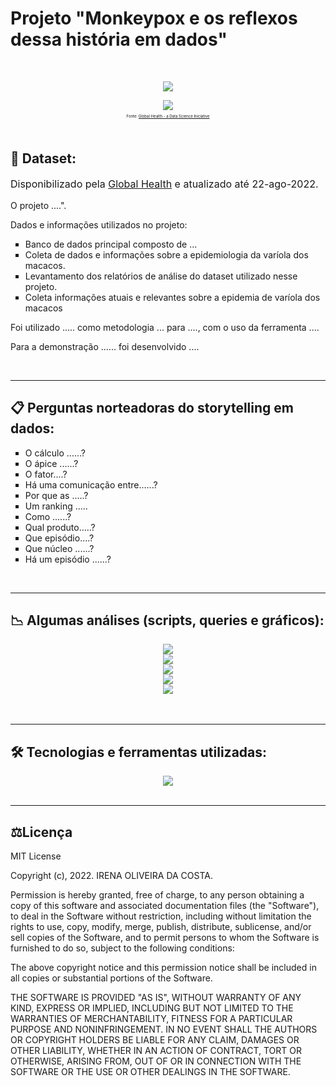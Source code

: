 # Projeto "Monkeypox e os reflexos dessa história em dados"
<br>
<p align="center">
<img src="http://img.shields.io/static/v1?label=STATUS&message=EM%20ANDAMENTO&color=GREEN&style=for-the-badge"/>
</p>

<div align="center">
<img src="https://github.com/irenacosta/monkeypoxPySpark/blob/main/confirmedmonkeypox.png" />
</div>
<p align="center" style="font-size: 6px">
Fonte: <a href="https://www.monkeypox.global.health/">Global Health - a Data Science Iniciative</a>
</p>
<br>



## 🔖 Dataset:

<p style="font-size: 16px">Disponibilizado pela <a href="https://www.monkeypox.global.health/">Global Health</a> e atualizado até 22-ago-2022.</p>
<p style="font-size: 14px">O projeto ....".</p>

<p style="font-size: 14px"> Dados e informações utilizados no projeto: 
<ul style="list-style: square;">
    <li>Banco de dados principal composto de ...
    <li>Coleta de dados e informações sobre a epidemiologia da varíola dos macacos.</li>
    <li>Levantamento dos relatórios de análise do dataset utilizado nesse projeto.</li>
    <li>Coleta informações atuais e relevantes sobre a epidemia de varíola dos macacos</li>    
</ul>

<p style="font-size: 14px">Foi utilizado ..... como metodologia ... para ...., com o uso da ferramenta ....</p>
<p style="font-size: 14px">Para a demonstração ...... foi desenvolvido ....</p>
<br>
<hr/>

## 📋 Perguntas norteadoras do storytelling em dados:

<ul style="list-style: square;">
    <li>O cálculo ......?</li>
    <li>O ápice ......?</li>
    <li>O fator....?</li>
    <li>Há uma comunicação entre......?</li>
    <li>Por que as .....?</li>
    <li>Um ranking .....</li>
    <li>Como ......?</li>
    <li>Qual produto.....?</li>
    <li>Que episódio....?</li>
    <li>Que núcleo ......?</li>
    <li>Há um episódio ......?</li>
</ul>

<br>
<hr/>

## 📉 Algumas análises (scripts, queries e gráficos):
<div align="center">
  <img src="assets/img/monkeypox1.png" />
</div>

<div align="center">
<img src="assets/img/monkeypox2.png" />
</div>

<div align="center">
<img src="assets/img/monkeypox3.png" />
</div>

<div align="center">
<img src="assets/img/monkeypox4.png" />
</div>

<div align="center">
<img src="assets/img/monkeypox5.png" />
</div>

<br>
<br>
<hr/>

## 🛠️ Tecnologias e ferramentas utilizadas:

<div align="center">
    
   <img src="assets/img/techs.png" />

</div>

<br>
<hr/>

## ⚖️Licença
MIT License

Copyright (c), 2022. IRENA OLIVEIRA DA COSTA.

Permission is hereby granted, free of charge, to any person obtaining a copy of this software and associated documentation files (the "Software"), to deal
in the Software without restriction, including without limitation the rights to use, copy, modify, merge, publish, distribute, sublicense, and/or sell
copies of the Software, and to permit persons to whom the Software is furnished to do so, subject to the following conditions:

The above copyright notice and this permission notice shall be included in all copies or substantial portions of the Software.

THE SOFTWARE IS PROVIDED "AS IS", WITHOUT WARRANTY OF ANY KIND, EXPRESS OR IMPLIED, INCLUDING BUT NOT LIMITED TO THE WARRANTIES OF MERCHANTABILITY,
FITNESS FOR A PARTICULAR PURPOSE AND NONINFRINGEMENT. IN NO EVENT SHALL THE AUTHORS OR COPYRIGHT HOLDERS BE LIABLE FOR ANY CLAIM, DAMAGES OR OTHER
LIABILITY, WHETHER IN AN ACTION OF CONTRACT, TORT OR OTHERWISE, ARISING FROM, OUT OF OR IN CONNECTION WITH THE SOFTWARE OR THE USE OR OTHER DEALINGS IN THE
SOFTWARE.

<br>


